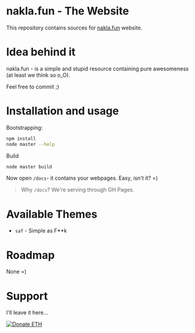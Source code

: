# nakla.fun - The Website

This repository contains sources for [nakla.fun](nakla.fun) website.

# Idea behind it

nakla.fun - is a simple and stupid resource containing pure awesomeness (at least we think so o_O).

Feel free to commit ;)

# Installation and usage

Bootstrapping:

```bash
npm install
node master --help
```

Build

```bash
node master build
```

Now open `/docs`- it contains your webpages. Easy, isn't it? =)

> Why `/docs`? We're serving through GH Pages.

# Available Themes

- `saf` - Simple as F**k

# Roadmap

None =)

# Support

I'll leave it here...

<a href="https://etherdonation.com/d?to=0x4a1eade6b3780b50582344c162a547d04e4e8e4a" target="_blank" title="Donate ETH"><img src="https://etherdonation.com/i/btn/donate-btn.png" alt="Donate ETH"/></a>
